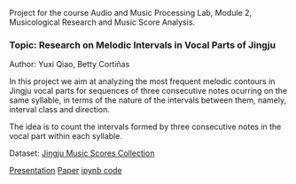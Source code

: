 Project for the course Audio and Music Processing Lab, Module 2, Musicological Research and Music Score Analysis. 

### Topic: Research on Melodic Intervals in Vocal Parts of Jingju  
Author: Yuxi Qiao, Betty Cortiñas

In this project we aim at analyzing the most frequent melodic contours in Jingju vocal parts for sequences of three consecutive notes ocurring on the same syllable, in terms of the nature of the intervals between them, namely, interval class and direction.  

The idea is to count the intervals formed by three consecutive notes in the vocal part within each syllable.  

Dataset: [Jingju Music Scores Collection](https://zenodo.org/records/3233843)  

[Presentation](https://github.com/qiaoyx3170/Jingju-Melodic-Intervals/blob/main/Presentation.pdf)
[Paper](https://github.com/qiaoyx3170/Jingju-Melodic-Intervals/blob/main/Research_on_Melodic_Intervals_in_Vocal_Parts_of_Jingju.pdf)
[ipynb code](https://github.com/qiaoyx3170/Jingju-Melodic-Intervals/blob/main/AMPLab_projectM2_BettyYuxi.ipynb)
